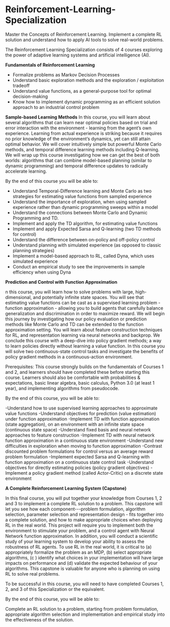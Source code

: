 # Reinforcement-Learning-Specialization
Master the Concepts of Reinforcement Learning. Implement a complete RL solution and understand how to apply AI tools to solve real-world problems.

The Reinforcement Learning Specialization consists of 4 courses exploring the power of adaptive learning systems and artificial intelligence (AI).

**Fundamentals of Reinforcement Learning**

- Formalize problems as Markov Decision Processes 
- Understand basic exploration methods and the exploration / exploitation tradeoff
- Understand value functions, as a general-purpose tool for optimal decision-making
- Know how to implement dynamic programming as an efficient solution approach to an industrial control problem

**Sample-based Learning Methods**
In this course, you will learn about several algorithms that can learn near optimal policies based on trial and error interaction with the environment - 
learning from the agent’s own experience. Learning from actual experience is striking because it requires no prior knowledge of the environment’s dynamics, yet can still attain optimal behavior. 
We will cover intuitively simple but powerful Monte Carlo methods, and temporal difference learning methods including Q-learning. 
We will wrap up this course investigating how we can get the best of both worlds: algorithms that can combine model-based planning (similar to dynamic programming) and temporal difference updates to radically accelerate learning.

By the end of this course you will be able to:
 
- Understand Temporal-Difference learning and Monte Carlo as two strategies for estimating value functions from sampled experience
- Understand the importance of exploration, when using sampled experience rather than dynamic programming sweeps within a model
- Understand the connections between Monte Carlo and Dynamic Programming and TD. 
- Implement and apply the TD algorithm, for estimating value functions
- Implement and apply Expected Sarsa and Q-learning (two TD methods for control) 
- Understand the difference between on-policy and off-policy control
- Understand planning with simulated experience (as opposed to classic planning strategies)
- Implement a model-based approach to RL, called Dyna, which uses simulated experience 
- Conduct an empirical study to see the improvements in sample efficiency when using Dyna

**Prediction and Control with Function Approximation**

n this course, you will learn how to solve problems with large, high-dimensional, and potentially infinite state spaces. 
You will see that estimating value functions can be cast as a supervised learning problem - function approximation - allowing you to build agents that carefully balance generalization and discrimination in order to maximize reward. 
We will begin this journey by investigating how our policy evaluation or prediction methods like Monte Carlo and TD can be extended to the function approximation setting. 
You will learn about feature construction techniques for RL, and representation learning via neural networks and backprop. 
We conclude this course with a deep-dive into policy gradient methods; a way to learn policies directly without learning a value function. 
In this course you will solve two continuous-state control tasks and investigate the benefits of policy gradient methods in a continuous-action environment. 

Prerequisites: This course strongly builds on the fundamentals of Courses 1 and 2, and learners should have completed these before starting this course.  Learners should also be comfortable with probabilities & expectations, basic linear algebra, basic calculus, Python 3.0 (at least 1 year), and  implementing algorithms from pseudocode.

By the end of this course, you will be able to: 

-Understand how to use supervised learning approaches to approximate value functions
-Understand objectives for prediction (value estimation) under function approximation
-Implement TD with function approximation (state aggregation), on an environment with an infinite state space (continuous state space)
-Understand fixed basis and neural network approaches to feature construction 
-Implement TD with neural network function approximation in a continuous state environment
-Understand new difficulties in exploration when moving to function approximation
-Contrast discounted problem formulations for control versus an average reward problem formulation
-Implement expected Sarsa and Q-learning with function approximation on a continuous state control task
-Understand objectives for directly estimating policies (policy gradient objectives)
-Implement a policy gradient method (called Actor-Critic) on a discrete state environment

**A Complete Reinforcement Learning System (Capstone)**

In this final course, you will put together your knowledge from Courses 1, 2 and 3 to implement a complete RL solution to a problem. 
This capstone will let you see how each component---problem formulation, algorithm selection, parameter selection and representation design - fits together into a complete solution, and how to make appropriate choices when deploying RL in the real world. 
This project will require you to implement both the environment to stimulate your problem, and a control agent with Neural Network function approximation. 
In addition, you will conduct a scientific study of your learning system to develop your ability to assess the robustness of RL agents. 
To use RL in the real world, it is critical to (a) appropriately formalize the problem as an MDP, (b) select appropriate algorithms, (c ) identify what choices in your implementation will have large impacts on performance and (d) validate the expected behaviour of your algorithms. 
This capstone is valuable for anyone who is planning on using RL to solve real problems.

To be successful in this course, you will need to have completed Courses 1, 2, and 3 of this Specialization or the equivalent.

By the end of this course, you will be able to: 

Complete an RL solution to a problem, starting from problem formulation, appropriate algorithm selection and implementation and empirical study into the effectiveness of the solution.
